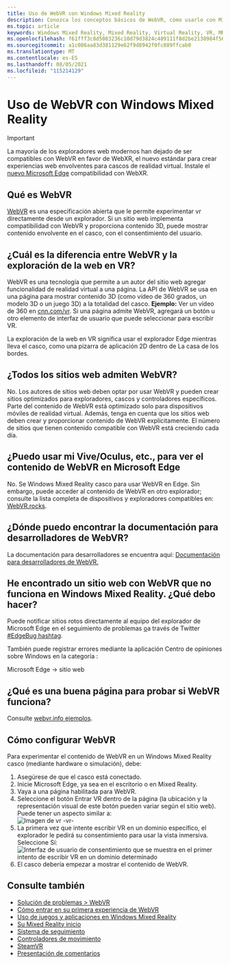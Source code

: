 ```yaml
---
title: Uso de WebVR con Windows Mixed Reality
description: Conozca los conceptos básicos de WebVR, cómo usarlo con Microsoft Edge en cascos Windows Mixed Reality y solución de problemas comunes.
ms.topic: article
keywords: Windows Mixed Reality, Mixed Reality, Virtual Reality, VR, MR, WebVR, Edge, Microsoft Edge, exploración web
ms.openlocfilehash: f61fff3c8d5083236c10d79d3824c489111f8d2be2138984f5613f295849bdf2
ms.sourcegitcommit: a1c086aa83d381129e62f9d8942f0fc889ffcab0
ms.translationtype: MT
ms.contentlocale: es-ES
ms.lasthandoff: 08/05/2021
ms.locfileid: "115214129"
---
```

# <a name="using-webvr-with-windows-mixed-reality"></a>Uso de WebVR con Windows Mixed Reality

>[!IMPORTANT]
>La mayoría de los exploradores web modernos han dejado de ser compatibles con WebVR en favor de WebXR, el nuevo estándar para crear experiencias web envolventes para cascos de realidad virtual. Instale el [nuevo Microsoft Edge](using-microsoft-edge.md) compatibilidad con WebXR.

## <a name="what-is-webvr"></a>Qué es WebVR

[WebVR](https://webvr.info) es una especificación abierta que le permite experimentar vr directamente desde un explorador. Si un sitio web implementa compatibilidad con WebVR y proporciona contenido 3D, puede mostrar contenido envolvente en el casco, con el consentimiento del usuario.

## <a name="what-is-the-difference-between-webvr-and-browsing-the-web-in-vr"></a>¿Cuál es la diferencia entre WebVR y la exploración de la web en VR?

WebVR es una tecnología que permite a un autor del sitio web agregar funcionalidad de realidad virtual a una página. La API de WebVR se usa en una página para mostrar contenido 3D (como vídeo de 360 grados, un modelo 3D o un juego 3D) a la totalidad del casco. **Ejemplo:** Ver un vídeo de 360 en [cnn.com/vr](http://cnn.com/vr). Si una página admite WebVR, agregará un botón u otro elemento de interfaz de usuario que puede seleccionar para escribir VR.

La exploración de la web en VR significa usar el explorador Edge mientras lleva el casco, como una pizarra de aplicación 2D dentro de La casa de los bordes.

## <a name="do-all-websites-support-webvr"></a>¿Todos los sitios web admiten WebVR?

No. Los autores de sitios web deben optar por usar WebVR y pueden crear sitios optimizados para exploradores, cascos y controladores específicos. Parte del contenido de WebVR está optimizado solo para dispositivos móviles de realidad virtual. Además, tenga en cuenta que los sitios web deben crear y proporcionar contenido de WebVR explícitamente. El número de sitios que tienen contenido compatible con WebVR está creciendo cada día.

## <a name="can-i-use-my-viveoculus-etc-to-view-webvr-content-in-microsoft-edge"></a>¿Puedo usar mi Vive/Oculus, etc., para ver el contenido de WebVR en Microsoft Edge

No. Se Windows Mixed Reality casco para usar WebVR en Edge. Sin embargo, puede acceder al contenido de WebVR en otro explorador; consulte la lista completa de dispositivos y exploradores compatibles en: [WebVR.rocks](http://webvr.rocks/).

## <a name="where-can-i-find-the-webvr-developer-documentation"></a>¿Dónde puedo encontrar la documentación para desarrolladores de WebVR?

La documentación para desarrolladores se encuentra aquí: [Documentación para desarrolladores de WebVR.](/microsoft-edge/webvr/)

## <a name="ive-found-a-website-with-webvr-that-doesnt-work-in-windows-mixed-reality-what-do-i-do"></a>He encontrado un sitio web con WebVR que no funciona en Windows Mixed Reality. ¿Qué debo hacer?

Puede notificar sitios rotos directamente al equipo del explorador de Microsoft Edge en el seguimiento de problemas [o](https://developer.microsoft.com/en-us/microsoft-edge/platform/issues/)a través de Twitter [#EdgeBug hashtag](https://blogs.windows.com/msedgedev/2016/08/11/edgebug-twitter/).

También puede registrar errores mediante la aplicación Centro de opiniones sobre Windows en la categoría :

Microsoft Edge -> sitio web

## <a name="what-is-a-good-page-to-test-if-webvr-is-working"></a>¿Qué es una buena página para probar si WebVR funciona?

Consulte [webvr.info ejemplos](http://webvr.info/samples/XX-vr-controllers.html).

## <a name="how-do-i-set-up-webvr"></a>Cómo configurar WebVR

Para experimentar el contenido de WebVR en un Windows Mixed Reality casco (mediante hardware o simulación), debe:

1. Asegúrese de que el casco está conectado.
2. Inicie Microsoft Edge, ya sea en el escritorio o en Mixed Reality.
3. Vaya a una página habilitada para WebVR.
4. Seleccione el botón Entrar VR dentro de la página (la ubicación y la representación visual de este botón pueden variar según el sitio web). Puede tener un aspecto similar a:\
   ![Imagen de vr -vr-](images/75px-enter-vr.png)
5. La primera vez que intente escribir VR en un dominio específico, el explorador le pedirá su consentimiento para usar la vista inmersiva. Seleccione Sí: ![Interfaz de usuario de consentimiento que se muestra en el primer intento de escribir VR en un dominio determinado](images/1053px-Webvr-consent-ui.png)
6. El casco debería empezar a mostrar el contenido de WebVR.

## <a name="see-also"></a>Consulte también

* [Solución de problemas > WebVR](webvr-questions.md)
* [Cómo entrar en su primera experiencia de WebVR](using-games-and-apps-in-windows-mixed-reality.md#how-to-get-into-your-first-webvr-experience)
* [Uso de juegos y aplicaciones en Windows Mixed Reality](using-games-and-apps-in-windows-mixed-reality.md)
* [Su Mixed Reality inicio](your-mixed-reality-home.md)
* [Sistema de seguimiento](tracking-system.md)
* [Controladores de movimiento](controllers-in-wmr.md)
* [SteamVR](using-steamvr-with-windows-mixed-reality.md)
* [Presentación de comentarios](filing-feedback.md)